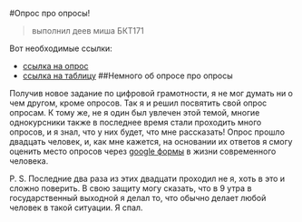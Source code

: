 #Опрос про опросы!
> выполнил деев миша БКТ171

Вот необходимые ссылки:

- [ссылка на опрос](https://docs.google.com/forms/d/1LKZyJayxUXtHKh9v3cz8JAwZQeyvYVlsX5vkQUnkAVY/edit?usp=sharing)
- [ссылка на таблицу](https://docs.google.com/spreadsheets/d/1ZM7GbxzmN6SudtQGZls4v-VrHIIoDAnKGk0WTgWlf0A/edit?usp=sharing)
##Немного об опросе про опросы

Получив новое задание по цифровой грамотности, я не мог думать ни о чем другом, кроме опросов. Так я и решил посвятить свой опрос опросам. К тому же, не я один был увлечен этой темой, многие однокурсники также в последнее время стали проходить много опросов, и я знал, что у них будет, что мне рассказать! Опрос прошло двадцать человек, и, как мне кажется, на основании их ответов я смогу оценить место опросов через [google формы](https://www.google.ru/intl/ru/forms/about/) в жизни современного человека.

P. S. Последние два раза из этих двадцати проходил не я, хоть в это и сложно поверить. В свою защиту могу сказать, что в 9 утра в государственный выходной я делал то, что обычно делает любой человек в такой ситуации. Я спал.
